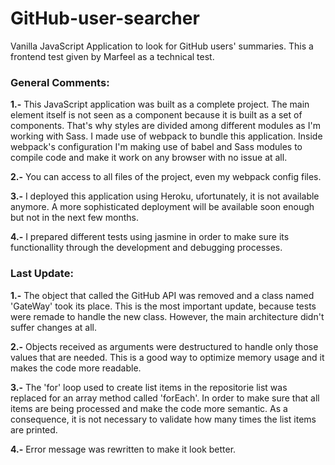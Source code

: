 # GitHub-user-searcher
Vanilla JavaScript Application to look for GitHub users' summaries. This a frontend test given by Marfeel as a technical test.

### General Comments: 

**1.-** This JavaScript application was built as a complete project. The main element itself is not seen as a component because it is built as a set of components. That's why styles are divided among different modules as I'm working with Sass. I made use of webpack to bundle this application. Inside webpack's configuration I'm making use of babel and Sass modules to compile code and make it work on any browser with no issue at all.

**2.-** You can access to all files of the project, even my webpack config files.

**3.-** I deployed this application using Heroku, ufortunately, it is not available anymore. A more sophisticated deployment will be available soon enough but not in the next few months.

**4.-** I prepared different tests using jasmine in order to make sure its functionallity through the development and debugging processes.

### Last Update:

**1.-** The object that called the GitHub API was removed and a class named 'GateWay' took its place. This is the most important update, because tests were remade to handle the new class. However, the main architecture didn't suffer changes at all.

**2.-** Objects received as arguments were destructured to handle only those values that are needed. This is a good way to optimize memory usage and it makes the code more readable.

**3.-** The 'for' loop used to create list items in the repositorie list was replaced for an array method called 'forEach'. In order to make sure that all items are being processed and make the code more semantic. As a consequence, it is not necessary to validate how many times the list items are printed.

**4.-** Error message was rewritten to make it look better.



